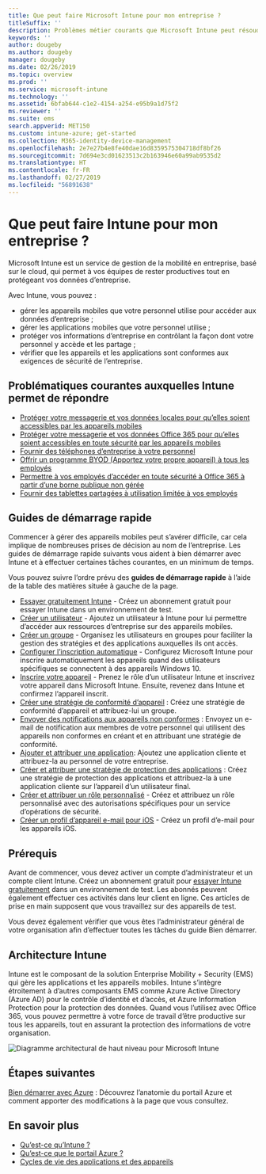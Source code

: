 ```yaml
---
title: Que peut faire Microsoft Intune pour mon entreprise ?
titleSuffix: ''
description: Problèmes métier courants que Microsoft Intune peut résoudre.
keywords: ''
author: dougeby
ms.author: dougeby
manager: dougeby
ms.date: 02/26/2019
ms.topic: overview
ms.prod: ''
ms.service: microsoft-intune
ms.technology: ''
ms.assetid: 6bfab644-c1e2-4154-a254-e95b9a1d75f2
ms.reviewer: ''
ms.suite: ems
search.appverid: MET150
ms.custom: intune-azure; get-started
ms.collection: M365-identity-device-management
ms.openlocfilehash: 2e7e27b4e8fe40dae16d8359575304718df8bf26
ms.sourcegitcommit: 7d694e3cd01623513c2b163946e60a99ab9535d2
ms.translationtype: HT
ms.contentlocale: fr-FR
ms.lasthandoff: 02/27/2019
ms.locfileid: "56891638"
---
```

# <a name="what-can-intune-do-for-my-company"></a>Que peut faire Intune pour mon entreprise ?
Microsoft Intune est un service de gestion de la mobilité en entreprise, basé sur le cloud, qui permet à vos équipes de rester productives tout en protégeant vos données d’entreprise.

Avec Intune, vous pouvez :

- gérer les appareils mobiles que votre personnel utilise pour accéder aux données d’entreprise ;
- gérer les applications mobiles que votre personnel utilise ;
- protéger vos informations d’entreprise en contrôlant la façon dont votre personnel y accède et les partage ;
- vérifier que les appareils et les applications sont conformes aux exigences de sécurité de l’entreprise.

## <a name="common-business-problems-that-intune-helps-solve"></a>Problématiques courantes auxquelles Intune permet de répondre

* [Protéger votre messagerie et vos données locales pour qu’elles soient accessibles par les appareils mobiles](common-scenarios.md#protecting-your-on-premises-email-and-data-so-it-can-be-safely-accessed-by-mobile-devices)
* [Protéger votre messagerie et vos données Office 365 pour qu’elles soient accessibles en toute sécurité par les appareils mobiles](common-scenarios.md#protecting-your-office-365-email-and-data-so-it-can-be-safely-accessed-by-mobile-devices)
* [Fournir des téléphones d’entreprise à votre personnel](common-scenarios.md#issue-corporate-owned-phones-to-your-employees)
* [Offrir un programme BYOD (Apportez votre propre appareil) à tous les employés](common-scenarios.md#offer-a-bring-your-own-device-program-to-all-employees)
* [Permettre à vos employés d’accéder en toute sécurité à Office 365 à partir d’une borne publique non gérée](common-scenarios.md#enable-your-employees-to-securely-access-office-365-from-an-unmanaged-public-kiosk)
* [Fournir des tablettes partagées à utilisation limitée à vos employés](common-scenarios.md#issue-limited-use-shared-tablets-to-your-employees)

## <a name="quickstarts"></a>Guides de démarrage rapide

Commencer à gérer des appareils mobiles peut s’avérer difficile, car cela implique de nombreuses prises de décision au nom de l’entreprise. Les guides de démarrage rapide suivants vous aident à bien démarrer avec Intune et à effectuer certaines tâches courantes, en un minimum de temps.

Vous pouvez suivre l’ordre prévu des **guides de démarrage rapide** à l’aide de la table des matières située à gauche de la page.

- [Essayer gratuitement Intune](free-trial-sign-up.md) - Créez un abonnement gratuit pour essayer Intune dans un environnement de test.    
- [Créer un utilisateur](quickstart-create-user.md) - Ajoutez un utilisateur à Intune pour lui permettre d’accéder aux ressources d’entreprise sur des appareils mobiles.
- [Créer un groupe](quickstart-create-group.md) - Organisez les utilisateurs en groupes pour faciliter la gestion des stratégies et des applications auxquelles ils ont accès.
- [Configurer l’inscription automatique](quickstart-setup-auto-enrollment.md) - Configurez Microsoft Intune pour inscrire automatiquement les appareils quand des utilisateurs spécifiques se connectent à des appareils Windows 10.
- [Inscrire votre appareil](quickstart-enroll-windows-device.md) - Prenez le rôle d’un utilisateur Intune et inscrivez votre appareil dans Microsoft Intune. Ensuite, revenez dans Intune et confirmez l’appareil inscrit.
- [Créer une stratégie de conformité d’appareil](quickstart-set-password-length-android.md) : Créez une stratégie de conformité d’appareil et attribuez-lui un groupe.
- [Envoyer des notifications aux appareils non conformes](quickstart-send-notification.md) : Envoyez un e-mail de notification aux membres de votre personnel qui utilisent des appareils non conformes en créant et en attribuant une stratégie de conformité.
- [Ajouter et attribuer une application](quickstart-add-assign-app.md): Ajoutez une application cliente et attribuez-la au personnel de votre entreprise.
- [Créer et attribuer une stratégie de protection des applications](quickstart-create-assign-app-policy.md) : Créez une stratégie de protection des applications et attribuez-la à une application cliente sur l’appareil d’un utilisateur final.
- [Créer et attribuer un rôle personnalisé](quickstart-create-custom-role.md) - Créez et attribuez un rôle personnalisé avec des autorisations spécifiques pour un service d’opérations de sécurité. 
- [Créer un profil d’appareil e-mail pour iOS](quickstart-email-profile.md) - Créez un profil d’e-mail pour les appareils iOS.

## <a name="prerequisites"></a>Prérequis

Avant de commencer, vous devez activer un compte d’administrateur et un compte client Intune. Créez un abonnement gratuit pour [essayer Intune gratuitement](free-trial-sign-up.md) dans un environnement de test. Les abonnés peuvent également effectuer ces activités dans leur client en ligne. Ces articles de prise en main supposent que vous travaillez sur des appareils de test.

Vous devez également vérifier que vous êtes l’administrateur général de votre organisation afin d’effectuer toutes les tâches du guide Bien démarrer.

## <a name="intune-architecture"></a>Architecture Intune

Intune est le composant de la solution Enterprise Mobility + Security (EMS) qui gère les applications et les appareils mobiles. Intune s’intègre étroitement à d’autres composants EMS comme Azure Active Directory (Azure AD) pour le contrôle d’identité et d’accès, et Azure Information Protection pour la protection des données. Quand vous l’utilisez avec Office 365, vous pouvez permettre à votre force de travail d’être productive sur tous les appareils, tout en assurant la protection des informations de votre organisation.

![Diagramme architectural de haut niveau pour Microsoft Intune](/intune/media/intunearchitecture.svg)

## <a name="next-steps"></a>Étapes suivantes

[Bien démarrer avec Azure](get-started-azure.md) : Découvrez l’anatomie du portail Azure et comment apporter des modifications à la page que vous consultez.

## <a name="learn-more"></a>En savoir plus

* [Qu’est-ce qu’Intune ?](introduction-intune.md)
* [Qu’est-ce que le portail Azure ?](what-is-intune.md)
* [Cycles de vie des applications et des appareils](introduction-device-app-lifecycles.md)
